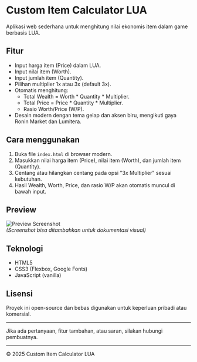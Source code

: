 # Custom Item Calculator LUA

Aplikasi web sederhana untuk menghitung nilai ekonomis item dalam game berbasis LUA.

## Fitur

- Input harga item (Price) dalam LUA.
- Input nilai item (Worth).
- Input jumlah item (Quantity).
- Pilihan multiplier 1x atau 3x (default 3x).
- Otomatis menghitung:
  - Total Wealth = Worth * Quantity * Multiplier.
  - Total Price = Price * Quantity * Multiplier.
  - Rasio Worth/Price (W/P).
- Desain modern dengan tema gelap dan aksen biru, mengikuti gaya Ronin Market dan Lumitera.

## Cara menggunakan

1. Buka file `index.html` di browser modern.
2. Masukkan nilai harga item (Price), nilai item (Worth), dan jumlah item (Quantity).
3. Centang atau hilangkan centang pada opsi "3x Multiplier" sesuai kebutuhan.
4. Hasil Wealth, Worth, Price, dan rasio W/P akan otomatis muncul di bawah input.

## Preview

![Preview Screenshot](./preview.png)  
*(Screenshot bisa ditambahkan untuk dokumentasi visual)*

## Teknologi

- HTML5
- CSS3 (Flexbox, Google Fonts)
- JavaScript (vanilla)

## Lisensi

Proyek ini open-source dan bebas digunakan untuk keperluan pribadi atau komersial.

---

Jika ada pertanyaan, fitur tambahan, atau saran, silakan hubungi pembuatnya.

---

© 2025 Custom Item Calculator LUA
